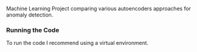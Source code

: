 Machine Learning Project comparing various autoencoders approaches for anomaly detection.

### Running the Code
To run the code I recommend using a virtual environment.